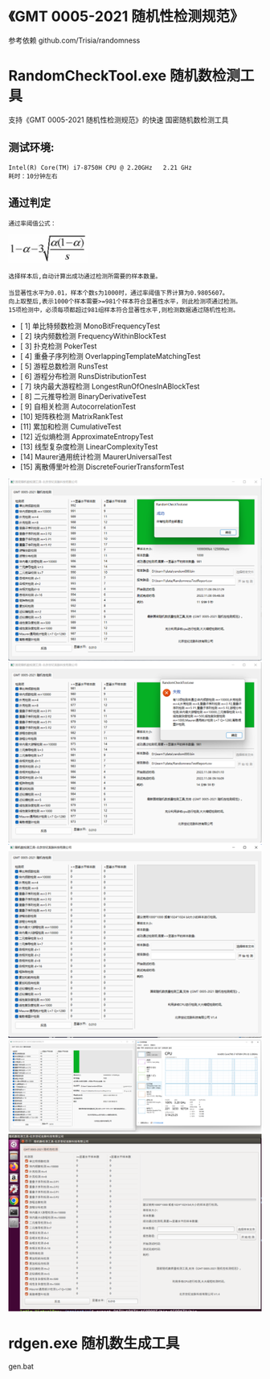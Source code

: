 # 《GMT 0005-2021 随机性检测规范》

参考依赖 github.com/Trisia/randomness

# RandomCheckTool.exe 随机数检测工具
支持《GMT 0005-2021 随机性检测规范》的快速 国密随机数检测工具

## 测试环境:
    Intel(R) Core(TM) i7-8750H CPU @ 2.20GHz   2.21 GHz
    耗时：10分钟左右

## 通过判定
    
    通过率阈值公式：
![通过率阈值](https://github.com/ai-wen/GMT-0005-2021/blob/main/4.png)
    
    选择样本后,自动计算出成功通过检测所需要的样本数量。

    当显著性水平为0.01，样本个数s为1000时，通过率阈值下界计算为0.9805607。
    向上取整后,表示1000个样本需要>=981个样本符合显著性水平，则此检测项通过检测。
    15项检测中，必须每项都超过981组样本符合显著性水平,则检测数据通过随机性检测。


- [ 1] 单比特频数检测 MonoBitFrequencyTest
- [ 2] 块内频数检测 FrequencyWithinBlockTest
- [ 3] 扑克检测 PokerTest
- [ 4] 重叠子序列检测 OverlappingTemplateMatchingTest
- [ 5] 游程总数检测 RunsTest
- [ 6] 游程分布检测 RunsDistributionTest
- [ 7] 块内最大游程检测 LongestRunOfOnesInABlockTest
- [ 8] 二元推导检测 BinaryDerivativeTest
- [ 9] 自相关检测 AutocorrelationTest
- [10] 矩阵秩检测 MatrixRankTest
- [11] 累加和检测 CumulativeTest
- [12] 近似熵检测 ApproximateEntropyTest
- [13] 线型复杂度检测 LinearComplexityTest
- [14] Maurer通用统计检测 MaurerUniversalTest
- [15] 离散傅里叶检测 DiscreteFourierTransformTest

![测试成功](https://github.com/ai-wen/GMT-0005-2021/blob/main/5.png)
![测试时长](https://github.com/ai-wen/GMT-0005-2021/blob/main/3.png)
![工具界面](https://github.com/ai-wen/GMT-0005-2021/blob/main/1.png)
![CPU占用](https://github.com/ai-wen/GMT-0005-2021/blob/main/2.png)
![工具界面](https://github.com/ai-wen/GMT-0005-2021/blob/main/6.png)

# rdgen.exe 随机数生成工具
gen.bat